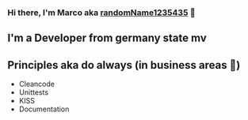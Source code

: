 ### Hi there, I'm Marco aka [randomName1235435](https://github.com/randomName1235435) 👋

## I'm a Developer from germany state mv

## Principles aka do always (in business areas 🤣)
* Cleancode
* Unittests
* KISS
* Documentation

<!--
**randomName1235435/randomName1235435** is a ✨ _special_ ✨ repository because its `README.md` (this file) appears on your GitHub profile.

Here are some ideas to get you started:

- 🔭 I’m currently working on ...
- 🌱 I’m currently learning ...
- 👯 I’m looking to collaborate on ...
- 🤔 I’m looking for help with ...
- 💬 Ask me about ...
- 📫 How to reach me: ...
- 😄 Pronouns: ...
- ⚡ Fun fact: ...
-->
